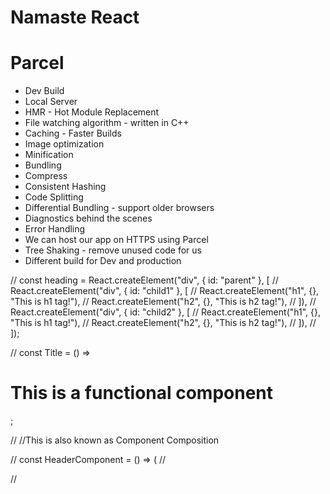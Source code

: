 # Namaste React

# Parcel
- Dev Build
- Local Server
- HMR - Hot Module Replacement
- File watching algorithm - written in C++
- Caching - Faster Builds
- Image optimization
- Minification
- Bundling
- Compress
- Consistent Hashing
- Code Splitting
- Differential Bundling - support older browsers
- Diagnostics behind the scenes
- Error Handling
- We can host our app on HTTPS using Parcel
- Tree Shaking - remove unused code for us
- Different build for Dev and production


// const heading = React.createElement("div", { id: "parent" }, [
//   React.createElement("div", { id: "child1" }, [
//     React.createElement("h1", {}, "This is h1 tag!"),
//     React.createElement("h2", {}, "This is h2 tag!"),
//   ]),
//   React.createElement("div", { id: "child2" }, [
//     React.createElement("h1", {}, "This is h1 tag!"),
//     React.createElement("h2", {}, "This is h2 tag!"),
//   ]),
// ]);

// const Title = () => <h1>This is a functional component</h1>;

// //This is also known as Component Composition

// const HeaderComponent = () => (
//   <div id="container">
//     <Title />
//     <h1>This is another functional component</h1>;
//   </div>
// );

# Food ordering App
// Header
// - Logo
// Links
// - Home
// - About Us
// - Contact Us
// - Cart
// Body Container
// - Search input
// - Restaurant Cards
// Footer
// - Copy Right
// - Links



# There are two types of export/import
- default export:
export default <name of variable/component>
import <name of variable/component> from file path

- named export
export const <name of variable/component>
import {<name of variable/component>} from file path


# React Hooks
 - are normal JS functions written by FB developers inside React package.
 - useState() - super powerful react variables.
 - useEffect()


# Types of Routing
# There are two types of routing in web apps
- Client side routing
- Server side routing





# Redux Toolkit
- Install @reduxjs/toolkit and react-redux
- Build our own Store
- Connect our store to our app.
- create a cart slice
- dispatch an action
- read the data using selector.


# Types of testing (developer)
 - Unit Testing
 - Integration Testing
 - End to end Testing (e2e testing)



 # setting up testing in our app
 - install React testing library
 npm i -D @testing-library/react

 - install jest
 npm i -D jest

 - installed babel dependencies which are required when we use jest along with babel
 npm i -D babel-jest @babel/core @babel/preset-env

 - configure babel. - we added babel.config.js and pasted below code inside it.
 module.exports = {
  presets: [['@babel/preset-env', {targets: {node: 'current'}}]],
};

- configure parcel config file .parcelrc to disable default babel transpilation.
- Jest Configuration
npx jest --init

- install jsdom library
npm install --save-dev jest-environment-jsdom

_ _ = dunder (double underscores)
__tests__ dunder


- install @babel/preset-react to make JSX work inside my test cases
npm i @babel/preset-react

- add @babel/preset-react inside my babel config
[("@babel/preset-react", { runtime: "automatic" })], 
add the above to babel.config.js preset

- Install @testing-library/jest-dom
npm i -D @testing-library/jest-dom




React Element, JSX, REact Fiber NOde, Virtual DOM Object are the same thing.